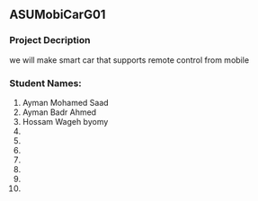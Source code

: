 <h2>ASUMobiCarG01</h2>
<h3>Project Decription</h3>
we will make smart car that supports remote control from mobile
<h3>Student Names:</h3>
<ol>
<li>Ayman Mohamed Saad</li>
<li>Ayman Badr Ahmed</li>
<li>Hossam Wageh byomy</li>
  <li></li>
  <li></li>
  <li></li>
  <li></li>
  <li></li>
  <li></li>
  <li></li>
</ol?
